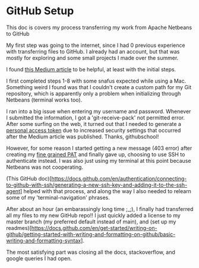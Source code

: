 # GitHub Setup

This doc is covers my process transferring my work from Apache Netbeans to GitHub

My first step was going to the internet, since I had 0 previous experience with transferring files to GitHub.
I already had an account, but that was mostly for exploring and some small projects I made over the summer.

I found [this Medium article](https://mauricemuteti2015.medium.com/how-to-upload-push-add-netbeans-java-project-to-github-d3c098922663) to be helpful, at least with the initial steps.

I first completed steps 1-8 with some snafus expected while using a Mac. Something weird I found was that I couldn't create a custom path for my Git repository, which is apparently only a problem when initializing through Netbeans (terminal works too).

I ran into a big issue when entering my username and password. Whenever I submitted the information, I got a 'git-receive-pack' not permitted error. After some surfing on the web, it turned out that I needed to generate a [personal access token](https://github.com/githubschool/foundations-4-28-15/issues/11) due to increased security settings that occurred after the Medium article was published. Thanks, githubschool!

However, for some reason I started getting a new message (403 error) after creating my [fine grained PAT](https://docs.github.com/en/authentication/keeping-your-account-and-data-secure/managing-your-personal-access-tokens) and finally gave up, choosing to use SSH to authenticate instead. I was also just using my terminal at this point because Netbeans was not cooperating.

(This GitHub doc)[https://docs.github.com/en/authentication/connecting-to-github-with-ssh/generating-a-new-ssh-key-and-adding-it-to-the-ssh-agent] helped with that process, and along the way I also needed to relearn some of my 'terminal-navigation' phrases.

After about an hour (an embarassingly long time ;_;), I finally had transferred all my files to my new GitHub repo!! I just quickly added a license to my master branch (my preferred default instead of main), and (set up my readmes)[https://docs.github.com/en/get-started/writing-on-github/getting-started-with-writing-and-formatting-on-github/basic-writing-and-formatting-syntax]. 

The most satisfying part was closing all the docs, stackoverflow, and google queries I had open.












